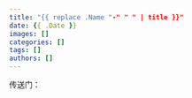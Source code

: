 ```yaml
---
title: "{{ replace .Name "-" " " | title }}"
date: {{ .Date }}
images: []
categories: []
tags: []
authors: []
---
```


<!--more-->

传送门：[]()
